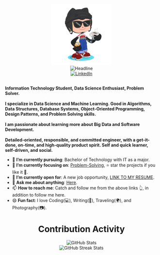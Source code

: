 <div>
    <div align=center>
        <img src="https://raw.githubusercontent.com/AhmedFathyDev/AhmedFathyDev/main/GitHub.png" alt="GitHub Octocat Drinking a Cup of Coffee" height="200">
    </div>
    <div align=center>
        <img src="https://readme-typing-svg.herokuapp.com?color=%236FDA44&size=32&center=true&vCenter=true&width=600&height=50&lines=Hi+there+I'm+Vaishnavi+%F0%9F%91%8B;Information+Technology+Student;Data+Science+Enthusiast;Problem+Solver;" alt="Headline" />
    </div>
    <div align=center>
        <a href="https://www.linkedin.com/in/vaishnavisonawane/"><img src="https://img.shields.io/badge/Linkedin-0077b5?style=flat&logo=linkedin" alt="LinkedIn" /></a>
    </div>
    <div align=left>
        <br>
        <p>
            <strong>
                Information Technology Student, Data Science Enthusiast, Problem Solver.<br><br>
                I specialize in Data Science and Machine Learning. Good in Algorithms, Data Structures, Database Systems, Object-Oriented Programming, Design Patterns, and Problem Solving skills.<br><br>
                I am passionate about learning more about Big Data and Software Development.<br><br>
                Detailed-oriented, responsible, and committed engineer, with a get-it-done, on-time, and high-quality product spirit. Self and quick learner, self-driven, and social.
            </strong>
        </p>
        <ul>
            <li>🌱 <b>I’m currently pursuing</b>: Bachelor of Technology with IT as a major.</li>
            <li>🎯 <b>I’m currently focusing on</b>: <a href="https://ahmedfathydev.github.io/Problem-Solving/">Problem-Solving</a>, ⭐️ star the projects if you like it 🤩.</li>
            <li>🤔 <b>I’m currently open for</b>: A new job opportunity, <a href="https://drive.google.com/file/d/1t5BAvybiwSY_JMM2m9881oRtogjzbDOL/view?usp=sharing">LINK TO MY RESUME</a>.</li>
            <li>💬 <b>Ask me about anything</b>: <a href="https://github.com/v-sonawane/v-sonawane/issues">Here</a>.</li>
            <li>📫 <b>How to reach me</b>: Catch and follow me from the above links 👆, in addition to follow me here.</li>
            <li>😄 <b>Fun fact</b>: I love Coding(💻), Writing(📝), Traveling(🌍), and Photography(📷).</li>
        </ul>
    </div>
    <div align=center>
        <h1>Contribution Activity</h1>
        <img src="https://github-readme-stats.vercel.app/api?username=v-sonawane&title_color=6FDA44&text_color=FFFFFF&show_icons=true&icon_color=6FDA44&include_all_commits=true&count_private=true&theme=dark" alt="GitHub Stats" height="200" />
        <br>
        <!--
        <img src="https://github-readme-stats.vercel.app/api/top-langs?username=v-sonawane&layout=compact&title_color=6FDA44&text_color=FFFFFF&theme=dark" alt="GitHub Most Used Languages" height="200" />
        <br>
        -->
        <img src="https://github-readme-streak-stats.herokuapp.com/?user=v-sonawane&theme=dark&date_format=j%20M%5B%20Y%5D&currStreakLabel=6FDA44&fire=6FDA44&ring=6FDA44" alt="GitHub Streak Stats" height="200" />
        <br>
        <br>
    </div>
</div>
